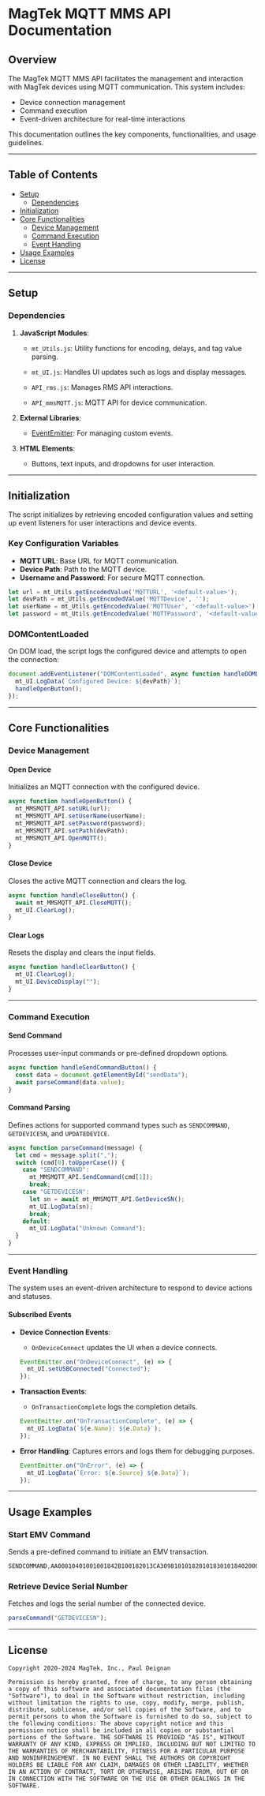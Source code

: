 # MagTek MQTT MMS API Documentation

## Overview
The MagTek MQTT MMS API facilitates the management and interaction with MagTek devices using MQTT communication. This system includes:
- Device connection management
- Command execution
- Event-driven architecture for real-time interactions

This documentation outlines the key components, functionalities, and usage guidelines.

---

## Table of Contents

- [Setup](#setup)
  - [Dependencies](#dependencies)
- [Initialization](#initialization)
- [Core Functionalities](#core-functionalities)
  - [Device Management](#device-management)
  - [Command Execution](#command-execution)
  - [Event Handling](#event-handling)
- [Usage Examples](#usage-examples)
- [License](#license)

---

## Setup

### Dependencies

1. **JavaScript Modules**:
   - `mt_Utils.js`: Utility functions for encoding, delays, and tag value parsing.
   - `mt_UI.js`: Handles UI updates such as logs and display messages.
   
   - `API_rms.js`: Manages RMS API interactions.
   - `API_mmsMQTT.js`: MQTT API for device communication.

2. **External Libraries**:
   - [EventEmitter](https://nodejs.org/api/events.html): For managing custom events.

3. **HTML Elements**:
   - Buttons, text inputs, and dropdowns for user interaction.

---

## Initialization

The script initializes by retrieving encoded configuration values and setting up event listeners for user interactions and device events.

### Key Configuration Variables

- **MQTT URL**: Base URL for MQTT communication.
- **Device Path**: Path to the MQTT device.
- **Username and Password**: For secure MQTT connection.

```javascript
let url = mt_Utils.getEncodedValue('MQTTURL', '<default-value>');
let devPath = mt_Utils.getEncodedValue('MQTTDevice', '');
let userName = mt_Utils.getEncodedValue('MQTTUser', '<default-value>');
let password = mt_Utils.getEncodedValue('MQTTPassword', '<default-value>');
```

### DOMContentLoaded

On DOM load, the script logs the configured device and attempts to open the connection:

```javascript
document.addEventListener("DOMContentLoaded", async function handleDOMLoaded() {
  mt_UI.LogData(`Configured Device: ${devPath}`);
  handleOpenButton();
});
```

---

## Core Functionalities

### Device Management

#### Open Device
Initializes an MQTT connection with the configured device.

```javascript
async function handleOpenButton() {
  mt_MMSMQTT_API.setURL(url);
  mt_MMSMQTT_API.setUserName(userName);
  mt_MMSMQTT_API.setPassword(password);
  mt_MMSMQTT_API.setPath(devPath);  
  mt_MMSMQTT_API.OpenMQTT();
}
```

#### Close Device
Closes the active MQTT connection and clears the log.

```javascript
async function handleCloseButton() {
  await mt_MMSMQTT_API.CloseMQTT();
  mt_UI.ClearLog();
}
```

#### Clear Logs
Resets the display and clears the input fields.

```javascript
async function handleClearButton() {
  mt_UI.ClearLog();
  mt_UI.DeviceDisplay("");
}
```

---

### Command Execution

#### Send Command
Processes user-input commands or pre-defined dropdown options.

```javascript
async function handleSendCommandButton() {
  const data = document.getElementById("sendData");
  await parseCommand(data.value);
}
```

#### Command Parsing
Defines actions for supported command types such as `SENDCOMMAND`, `GETDEVICESN`, and `UPDATEDEVICE`.

```javascript
async function parseCommand(message) {
  let cmd = message.split(",");
  switch (cmd[0].toUpperCase()) {
    case "SENDCOMMAND":
      mt_MMSMQTT_API.SendCommand(cmd[1]);
      break;
    case "GETDEVICESN":
      let sn = await mt_MMSMQTT_API.GetDeviceSN();
      mt_UI.LogData(sn);
      break;
    default:
      mt_UI.LogData("Unknown Command");
  }
}
```

---

### Event Handling

The system uses an event-driven architecture to respond to device actions and statuses.

#### Subscribed Events

- **Device Connection Events**:
  - `OnDeviceConnect` updates the UI when a device connects.

  ```javascript
  EventEmitter.on("OnDeviceConnect", (e) => {
    mt_UI.setUSBConnected("Connected");
  });
  ```

- **Transaction Events**:
  - `OnTransactionComplete` logs the completion details.

  ```javascript
  EventEmitter.on("OnTransactionComplete", (e) => {
    mt_UI.LogData(`${e.Name}: ${e.Data}`);
  });
  ```

- **Error Handling**:
  Captures errors and logs them for debugging purposes.

  ```javascript
  EventEmitter.on("OnError", (e) => {
    mt_UI.LogData(`Error: ${e.Source} ${e.Data}`);
  });
  ```

---

## Usage Examples

### Start EMV Command
Sends a pre-defined command to initiate an EMV transaction.

```javascript
SENDCOMMAND,AA00810401001001842B100182013CA3098101018201018301018402000386159C01009F02060000000001009F0306000000000000
```

### Retrieve Device Serial Number
Fetches and logs the serial number of the connected device.

```javascript
parseCommand("GETDEVICESN");
```

---

## License

```plaintext
Copyright 2020-2024 MagTek, Inc., Paul Deignan

Permission is hereby granted, free of charge, to any person obtaining a copy of this software and associated documentation files (the "Software"), to deal in the Software without restriction, including without limitation the rights to use, copy, modify, merge, publish, distribute, sublicense, and/or sell copies of the Software, and to permit persons to whom the Software is furnished to do so, subject to the following conditions: The above copyright notice and this permission notice shall be included in all copies or substantial portions of the Software. THE SOFTWARE IS PROVIDED "AS IS", WITHOUT WARRANTY OF ANY KIND, EXPRESS OR IMPLIED, INCLUDING BUT NOT LIMITED TO THE WARRANTIES OF MERCHANTABILITY, FITNESS FOR A PARTICULAR PURPOSE AND NONINFRINGEMENT. IN NO EVENT SHALL THE AUTHORS OR COPYRIGHT HOLDERS BE LIABLE FOR ANY CLAIM, DAMAGES OR OTHER LIABILITY, WHETHER IN AN ACTION OF CONTRACT, TORT OR OTHERWISE, ARISING FROM, OUT OF OR IN CONNECTION WITH THE SOFTWARE OR THE USE OR OTHER DEALINGS IN THE SOFTWARE.
```